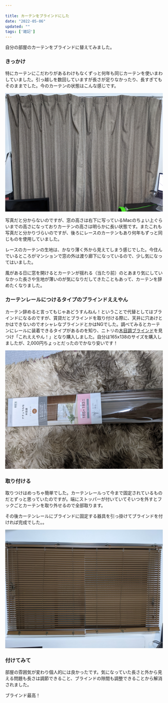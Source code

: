 ```yaml
---

title: カーテンをブラインドにした
date: "2022-05-06"
updated: ""
tags: ['雑記']
---
```


自分の部屋のカーテンをブラインドに替えてみました。


### きっかけ

特にカーテンにこだわりがあるわけもなくずっと何年も同じカーテンを使いまわしていました。引っ越しを数回していますが長さが足りなかったり、長すぎてもそのままでした。今のカーテンの状態はこんな感じです。

![カーテン](../images/20220506_curtain.jpg)

写真だと分からないのですが、窓の高さは右下に写っているMacのちょい上ぐらいまでの高さになっておりカーテンの高さは明らかに長い状態です。またこれも写真だと分かりづらいのですが、後ろにレースのカーテンもあり何年もずっと同じものを使用していました。

レースのカーテンの生地は、かなり薄く外から見えてしまう感じでした。今住んでいるところがマンションで窓の外は渡り廊下になっているので、少し気になってはいました。

風がある日に窓を開けるとカーテンが揺れる（当たり前）のとあまり気にしていなかった長さや生地が薄いのが気になりだしてきたこともあって、カーテンを辞めたくなりました。

### カーテンレールにつけるタイプのブラインドええやん

カーテン辞めると言ってもじゃあどうすんねん！ということで代替としてはブラインドになるのですが、賃貸だとブラインドを取り付ける際に、天井に穴あけとかはできないのでオシャレなブラインドとかはNGでした。調べてみるとカーテンにレールに装着できるタイプがあるのを知り、ニトリの[木目調ブラインド](https://www.nitori-net.jp/ec/product/7410612s/)を見つけ「これええやん！」となり購入しました。自分は165x138のサイズを購入しましたが、2,000円ちょっとだったのでかなり安いです！

![買ってきたブラインド](../images/20200506_blind_before.jpg)

### 取り付ける

取りつけはめっちゃ簡単でした。カーテンレールって今まで固定されているものだとずっと思っていたのですが。端にストッパーが付いていてそいつを外すとフックごとカーテンを取り外せるので全部取ります。

その後カーテンレールにブラインドに固定する器具を引っ掛けてブラインドを付ければ完成でした。。

![ブラインド](../images/20200506_blind_after.jpg)

### 付けてみて

部屋の雰囲気が変わり個人的には良かったです。気になっていた長さと外から見える問題も長さは調節できること、ブラインドの隙間も調整できることから解消されました。

ブラインド最高！

